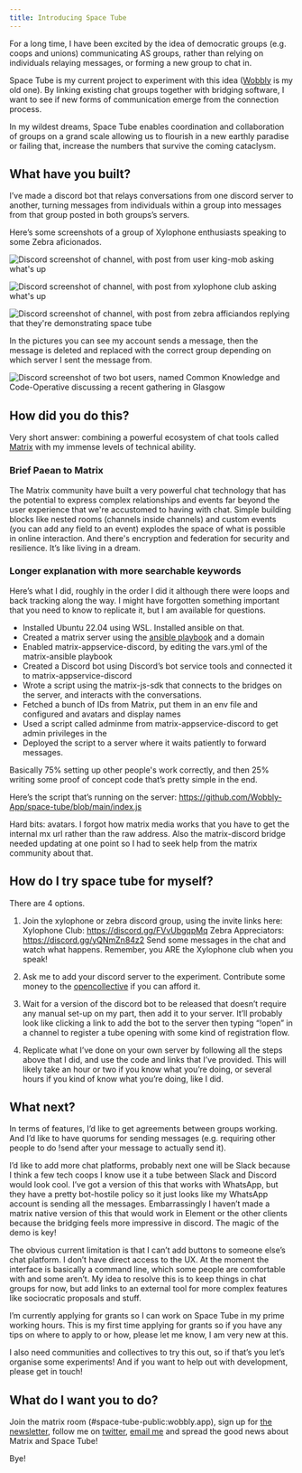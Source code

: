 ```yaml
---
title: Introducing Space Tube
---
```


For a long time, I have been excited by the idea of democratic groups (e.g. coops and unions) communicating AS groups, rather than relying on individuals relaying messages, or forming a new group to chat in. 

Space Tube is my current project to experiment with this idea ([Wobbly](https://wobbly.app) is my old one). By linking existing chat groups together with bridging software, I want to see if new forms of communication emerge from the connection process.

In my wildest dreams, Space Tube enables coordination and collaboration of groups on a grand scale allowing us to flourish in a new earthly paradise or failing that, increase the numbers that survive the coming cataclysm.

## What have you built?

I’ve made a discord bot that relays conversations from one discord server to another, turning messages from individuals within a group into messages from that group posted in both groups’s servers.

Here’s some screenshots of a group of Xylophone enthusiasts speaking to some Zebra aficionados. 

![Discord screenshot of channel, with post from user king-mob asking what's up](https://wobbly.app/assets/img/space%20tube%20demo%20sequence%201.png "User sends message")

![Discord screenshot of channel, with post from xylophone club asking what's up](https://wobbly.app/assets/img/space%20tube%20demo%20sequence%202.png "Message is now sent from the group")

![Discord screenshot of channel, with post from zebra afficiandos replying that they're demonstrating space tube](https://wobbly.app/assets/img/space%20tube%20demo%20sequence%203.png "Reply from the other group that can see the message")

In the pictures you can see my account sends a message, then the message is deleted and replaced with the correct group depending on which server I sent the message from.

![Discord screenshot of two bot users, named Common Knowledge and Code-Operative discussing a recent gathering in Glasgow](https://wobbly.app/assets/img/codeop%20common%20knowledge%20convo%203.png "Here's another example of it actually in use, a coop called Common Knowledge asked Code-Operative about a recent coop gathering in Glasgow.")


## How did you do this?

Very short answer: combining a powerful ecosystem of chat tools called [Matrix](https://matrix.org/) with my immense levels of technical ability.

### Brief Paean to Matrix

The Matrix community have built a very powerful chat technology that has the potential to express complex relationships and events far beyond the user experience that we're accustomed to having with chat. Simple building blocks like nested rooms (channels inside channels) and custom events (you can add any field to an event) explodes the space of what is possible in online interaction. And there's encryption and federation for security and resilience. It’s like living in a dream.

### Longer explanation with more searchable keywords

Here’s what I did, roughly in the order I did it although there were loops and back tracking along the way. I might have forgotten something important that you need to know to replicate it, but I am available for questions.

* Installed Ubuntu 22.04 using WSL. Installed ansible on that.
* Created a matrix server using the [ansible playbook](https://github.com/spantaleev/matrix-docker-ansible-deploy) and a domain
* Enabled matrix-appservice-discord, by editing the vars.yml of the matrix-ansible playbook
* Created a Discord bot using Discord’s bot service tools and connected it to matrix-appservice-discord
* Wrote a script using the matrix-js-sdk that connects to the bridges on the server, and interacts with the conversations.
* Fetched a bunch of IDs from Matrix, put them in an env file and configured and avatars and display names
* Used a script called adminme from matrix-appservice-discord to get admin privileges in the 
* Deployed the script to a server where it waits patiently to forward messages.

Basically 75% setting up other people's work correctly, and then 25% writing some proof of concept code that’s pretty simple in the end.

Here’s the script that’s running on the server: https://github.com/Wobbly-App/space-tube/blob/main/index.js

Hard bits: avatars. I forgot how matrix media works that you have to get the internal mx url rather than the raw address. Also the matrix-discord bridge needed updating at one point so I had to seek help from the matrix community about that.

## How do I try space tube for myself?

There are 4 options.

1. Join the xylophone or zebra discord group, using the invite links here:
Xylophone Club: https://discord.gg/FVvUbgqpMq
Zebra Appreciators: https://discord.gg/yQNmZn84z2
Send some messages in the chat and watch what happens. Remember, you ARE the Xylophone club when you speak!

2. Ask me to add your discord server to the experiment. Contribute some money to the [opencollective](https://opencollective.com/wobbly) if you can afford it.

3. Wait for a version of the discord bot to be released that doesn’t require any manual set-up on my part, then add it to your server.
It’ll probably look like clicking a link to add the bot to the server then typing “!open” in a channel to register a tube opening with some kind of registration flow.

4. Replicate what I’ve done on your own server by following all the steps above that I did, and use the code and links that I’ve provided. This will likely take an hour or two if you know what you’re doing, or several hours if you kind of know what you’re doing, like I did.

## What next?

In terms of features, I’d like to get agreements between groups working. And I’d like to have quorums for sending messages (e.g. requiring other people to do !send after your message to actually send it).

I’d like to add more chat platforms, probably next one will be Slack because I think a few tech coops I know use it a tube between Slack and Discord would look cool. I’ve got a version of this that works with WhatsApp, but they have a pretty bot-hostile policy so it just looks like my WhatsApp account is sending all the messages. Embarrassingly I haven’t made a matrix native version of this that would work in Element or the other clients because the bridging feels more impressive in discord. The magic of the demo is key!

The obvious current limitation is that I can’t add buttons to someone else’s chat platform. I don’t have direct access to the UX. At the moment the interface is basically a command line, which some people are comfortable with and some aren’t. My idea to resolve this is to keep things in chat groups for now, but add links to an external tool for more complex features like sociocratic proposals and stuff.

I’m currently applying for grants so I can work on Space Tube in my prime working hours. This is my first time applying for grants so if you have any tips on where to apply to or how, please let me know, I am very new at this.

I also need communities and collectives to try this out, so if that’s you let’s organise some experiments! And if you want to help out with development, please get in touch!

## What do I want you to do?

Join the matrix room (#space-tube-public:wobbly.app), sign up for [the newsletter](http://tinyletter.com/wobbly), follow me on [twitter](https://twitter.com/JoKingMob), [email me](mailto:john@wobbly.app) and spread the good news about Matrix and Space Tube!

Bye!
